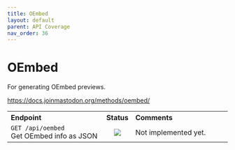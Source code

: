 ```yaml
---
title: OEmbed
layout: default
parent: API Coverage
nav_order: 36
---
```


# OEmbed

For generating OEmbed previews.

<a href="https://docs.joinmastodon.org/methods/oembed/" target="_blank">https://docs.joinmastodon.org/methods/oembed/</a>

<table style="width:100%;table-layout:fixed;">
  <tr>
    <th style="width:45%;text-align:left;">Endpoint</th>
    <th style="width:10%;text-align:center;">Status</th>
    <th style="width:45%;text-align:left;">Comments</th>
  </tr>
  <tr>
    <td style="width:45%;text-align:left;"><code>GET /api/oembed</code><br>Get OEmbed info as JSON</td>
    <td style="width:10%;text-align:center;"><img src="/assets/red16.png"></td>
    <td style="width:45%;text-align:left;">Not implemented yet.</td>
  </tr>
</table>
